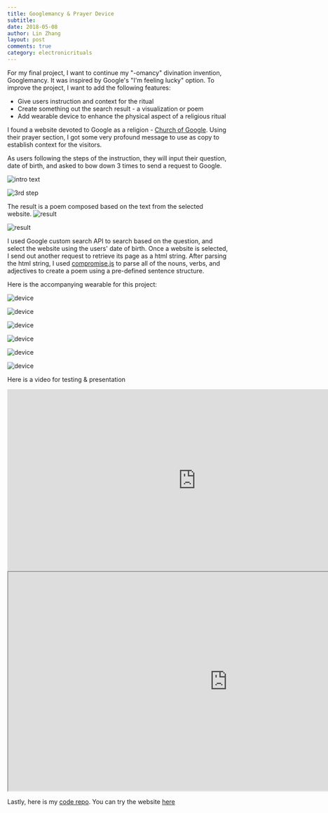 ```yaml
---
title: Googlemancy & Prayer Device
subtitle:
date: 2018-05-08
author: Lin Zhang
layout: post
comments: true
category: electronicrituals
---
```


For my final project, I want to continue my "-omancy" divination invention, Googlemancy. It was inspired by Google's "I'm feeling lucky" option. To improve the project, I want to add the following features:

- Give users instruction and context for the ritual
- Create something out the search result - a visualization or poem
- Add wearable device to enhance the physical aspect of a religious ritual

I found a website devoted to Google as a religion - [Church of Google](http://churchofgoogle.org/). Using their prayer section, I got some very profound message to use as copy to establish context for the visitors.

As users following the steps of the instruction, they will input their question, date of birth, and asked to bow down 3 times to send a request to Google.

![intro text]({{site.baseurl}}/img/electricRitual/intro.png)

![3rd step]({{site.baseurl}}/img/electricRitual/3rdstep.png)

The result is a poem composed based on the text from the selected website.
![result]({site.baseurl}}/img/electricRitual/result.png)

![result]({site.baseurl}}/img/electricRitual/languageParts.png)

I used Google custom search API to search based on the question, and select the website using the users' date of birth. Once a website is selected, I send out another request to retrieve its page as a html string. After parsing the html string, I used [compromise.js](http://compromise.cool/) to parse all of the nouns, verbs, and adjectives to create a poem using a pre-defined sentence structure.

Here is the accompanying wearable for this project:

![device]({{site.baseurl}}/img/electricRitual/wearablefront.JPG)

![device]({{site.baseurl}}/img/electricRitual/wearableside.JPG)

![device]({{site.baseurl}}/img/electricRitual/wearableback.JPG)

![device]({{site.baseurl}}/img/electricRitual/circuit.JPG)

![device]({{site.baseurl}}/img/electricRitual/prototypes.JPG)

![device]({{site.baseurl}}/img/electricRitual/finish.png)

Here is a video for testing & presentation

<iframe width="860" height="415" src="https://www.youtube.com/embed/jva6e_tqXy8" frameborder="0" allow="autoplay; encrypted-media" allowfullscreen></iframe>


<iframe src="https://docs.google.com/presentation/d/1iDZwyBPAMfFQUwBR4FGGC2nSOhLT5dDw-tnlaJPxcyw" width="1000px" height="500px"></iframe>

Lastly, here is my [code repo](https://github.com/linzhangcs/googlemancy/). You can try the website [here](https://linzhangcs.github.io/googlemancy/)
